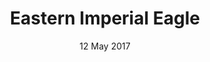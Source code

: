 ---
title: Eastern Imperial Eagle
creator: Koshy Koshy
licence: CC BY 2.0
licence-url: https://creativecommons.org/licenses/by/2.0/deed.en
image-url: https://upload.wikimedia.org/wikipedia/commons/3/33/Eastern_Imperial_Eagle_%2824979452083%29.jpg
date: 12 May 2017
layout: exhibit
---
